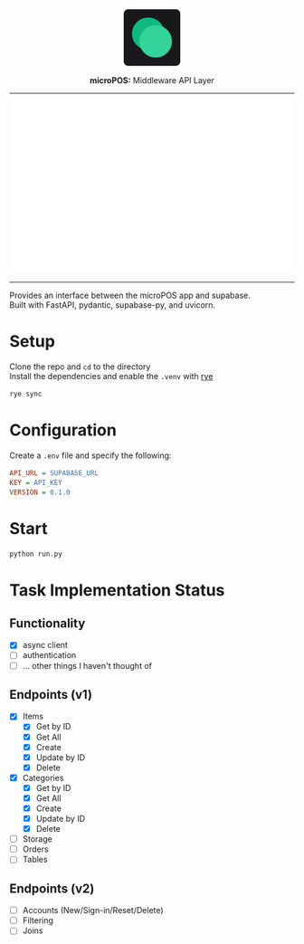 <div align="center">
    <img src="assets/images/app-icon-web.png" width="100">
    <p><strong>microPOS:</strong> Middleware API Layer</p>
</div>

----
<div align="center">
    <img src="assets/images/item_api_routes.svg" width="600">
</div>

----
Provides an interface between the microPOS app and supabase.  
Built with FastAPI, pydantic, supabase-py, and uvicorn.  

# Setup
Clone the repo and `cd` to the directory  
Install the dependencies and enable the `.venv` with [rye](https://rye.astral.sh/guide/installation/)  
```bash
rye sync
```

# Configuration
Create a `.env` file and specify the following:
```ini
API_URL = SUPABASE_URL
KEY = API_KEY
VERSION = 0.1.0
```

# Start
```bash
python run.py
```

# Task Implementation Status
## Functionality
- [x] async client
- [ ] authentication
- [ ] ... other things I haven't thought of

## Endpoints (v1)
- [x] Items
    - [x] Get by ID
    - [x] Get All
    - [x] Create
    - [x] Update by ID
    - [x] Delete
- [x] Categories
    - [x] Get by ID
    - [x] Get All
    - [x] Create
    - [x] Update by ID
    - [x] Delete
- [ ] Storage
- [ ] Orders
- [ ] Tables

## Endpoints (v2)
- [ ] Accounts (New/Sign-in/Reset/Delete)
- [ ] Filtering
- [ ] Joins